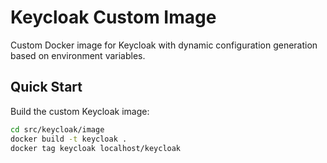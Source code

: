 # Keycloak Custom Image

Custom Docker image for Keycloak with dynamic configuration generation based on environment variables.

## Quick Start

Build the custom Keycloak image:

```bash
cd src/keycloak/image
docker build -t keycloak .
docker tag keycloak localhost/keycloak
```
